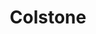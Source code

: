 ---
title: Colstone
date: 
draft: false

# descripcion
description : Florcitas piedras con color chatas

materials: Plata 925

color: Plateado

dimensions: 1cm

code: 01-04-0095

type: "Aros"

categories: []

price: $8.580,00

price_eftvo: $7.290,00

# Images
# first image will be shown in the product page
images:
  # - image: "images/path_to_image"
  # La ubicacion de las imagenes es imagenes/Aros/Aros.Piedras/01-04-0095-colstone
  - image: "./images/aros/piedras/01-04-0095-florcitas-piedras-con-color-chatas_a.jpeg"
  - image: "./images/aros/piedras/01-04-0095-florcitas-piedras-con-color-chatas_b.jpeg"
---